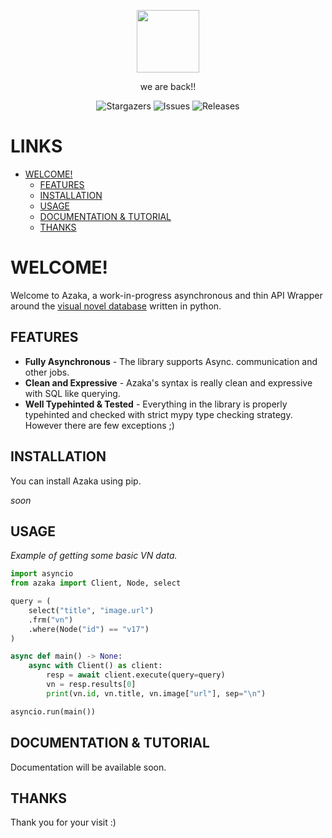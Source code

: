 


<p align="center"> <img src="https://cdn-icons-png.flaticon.com/512/2322/2322246.png" height=100> </p>

<p align="center"> we are back!! </p>
<p align="center">
<img alt="Stargazers" src="https://img.shields.io/github/stars/mooncell07/Azaka?style=for-the-badge&logo=starship&color=C9CBFF&logoColor=D9E0EE&labelColor=302D41">
<img alt="Issues" src="https://img.shields.io/github/issues/mooncell07/Azaka?style=for-the-badge&logo=gitbook&color=B5E8E0&logoColor=D9E0EE&labelColor=302D41">
<img alt="Releases" src="https://img.shields.io/github/license/mooncell07/Azaka?style=for-the-badge&logo=github&color=F2CDCD&logoColor=D9E0EE&labelColor=302D41"/>



</p>

# LINKS

- [WELCOME!](#welcome)
  - [FEATURES](#features)
  - [INSTALLATION](#installation)
  - [USAGE](#usage)
  - [DOCUMENTATION & TUTORIAL](#documentation--tutorial)
  - [THANKS](#thanks)

# WELCOME!

Welcome to Azaka, a work-in-progress asynchronous and thin API Wrapper around the [visual novel database](https://vndb.org/) written in python.


## FEATURES

- **Fully Asynchronous** - The library supports Async. communication and other jobs.
- **Clean and Expressive** - Azaka's syntax is 
really clean and expressive with SQL like querying.
- **Well Typehinted & Tested** - Everything in the library is properly typehinted and checked with strict mypy type checking strategy. However there are few exceptions ;)

## INSTALLATION

You can install Azaka using pip.

*soon*

## USAGE

*Example of getting some basic VN data.*

```py
import asyncio
from azaka import Client, Node, select

query = (
    select("title", "image.url")
    .frm("vn")
    .where(Node("id") == "v17")
)

async def main() -> None:
    async with Client() as client:
        resp = await client.execute(query=query)
        vn = resp.results[0]
        print(vn.id, vn.title, vn.image["url"], sep="\n")

asyncio.run(main())
```

## DOCUMENTATION & TUTORIAL

Documentation will be available soon.


## THANKS

Thank you for your visit :)
